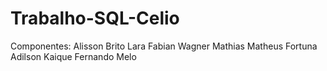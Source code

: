 # Trabalho-SQL-Celio

Componentes:
Alisson Brito
Lara Fabian
Wagner Mathias
Matheus Fortuna
Adilson
Kaique
Fernando Melo